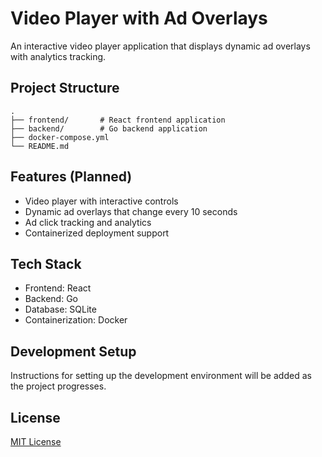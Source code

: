 # Video Player with Ad Overlays

An interactive video player application that displays dynamic ad overlays with analytics tracking.

## Project Structure

```
.
├── frontend/       # React frontend application
├── backend/        # Go backend application
├── docker-compose.yml
└── README.md
```

## Features (Planned)

- Video player with interactive controls
- Dynamic ad overlays that change every 10 seconds
- Ad click tracking and analytics
- Containerized deployment support

## Tech Stack

- Frontend: React
- Backend: Go
- Database: SQLite
- Containerization: Docker

## Development Setup

Instructions for setting up the development environment will be added as the project progresses.

## License

[MIT License](LICENSE)